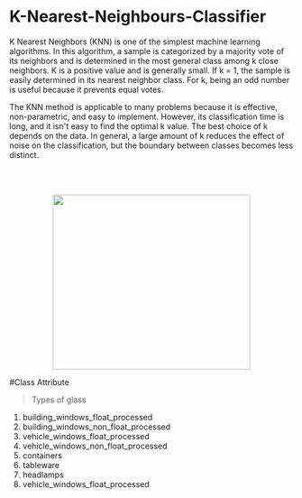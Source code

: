 # K-Nearest-Neighbours-Classifier

K Nearest Neighbors (KNN) is one of the simplest machine learning algorithms. In this algorithm, a sample is categorized by a majority vote of its neighbors and is determined in the most general class among k close neighbors. K is a positive value and is generally small. If k = 1, the sample is easily determined in its nearest neighbor class. For k, being an odd number is useful because it prevents equal votes.

The KNN method is applicable to many problems because it is effective, non-parametric, and easy to implement. However, its classification time is long, and it isn't easy to find the optimal k value. The best choice of k depends on the data. In general, a large amount of k reduces the effect of noise on the classification, but the boundary between classes becomes less distinct.

<br/><br/>

<p align="center">
  <img width="350" height="310" src="https://user-images.githubusercontent.com/66460485/128825219-0095b65c-a17e-4960-b327-604c8bf737e5.png">
</p>


#Class Attribute
>Types of glass

<ol>
<li>building_windows_float_processed</li>
<li>building_windows_non_float_processed</li>
<li>vehicle_windows_float_processed</li>
<li>vehicle_windows_non_float_processed</li>
<li>containers</li>
<li>tableware</li>
<li>headlamps</li>
<li>vehicle_windows_float_processed</li>
</ol>
